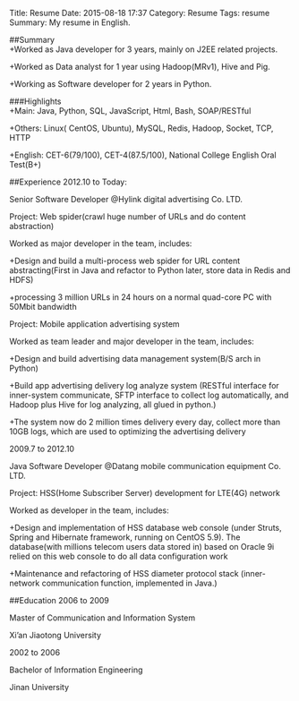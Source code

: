 Title: Resume
Date: 2015-08-18 17:37
Category: Resume
Tags: resume
Summary: My resume in English.

##Summary	   
+Worked as Java developer for 3 years, mainly on J2EE related projects.

+Worked as Data analyst for 1 year using Hadoop(MRv1), Hive and Pig.

+Working as Software developer for 2 years in Python. 
 
###Highlights	
+Main: Java, Python, SQL, JavaScript, Html, Bash, SOAP/RESTful

+Others: Linux( CentOS, Ubuntu), MySQL, Redis, Hadoop, Socket, TCP, HTTP

+English: CET-6(79/100), CET-4(87.5/100), National College English Oral Test(B+)
 
##Experience
2012.10 to Today:

Senior Software Developer @Hylink digital advertising  Co. LTD.

Project: Web spider(crawl huge number of URLs and do content abstraction)	
	   
Worked as major developer in the team, includes:

+Design and build a multi-process web spider for URL content abstracting(First in Java and refactor to Python later, store data in Redis and HDFS)

+processing 3 million URLs in 24 hours on a normal quad-core PC with 50Mbit bandwidth

Project: Mobile application advertising system

Worked as team leader and major developer in the team, includes:

+Design and build advertising data management system(B/S arch in Python)

+Build app advertising delivery log analyze system (RESTful interface for inner-system communicate, SFTP interface to collect log automatically, and Hadoop plus Hive for log analyzing, all glued in python.)

+The system now do 2 million times delivery every day, collect more than 10GB logs, which are used to optimizing the advertising delivery

2009.7 to 2012.10 	   

Java Software Developer @Datang mobile communication equipment Co. LTD.

Project: HSS(Home Subscriber Server) development for LTE(4G) network

Worked as developer in the team, includes:

+Design and implementation of HSS database web console (under Struts, Spring and Hibernate framework, running on CentOS 5.9). The database(with millions telecom users data stored in) based on Oracle 9i relied on this web console to do all data configuration work

+Maintenance and refactoring of HSS diameter protocol stack (inner-network communication function, implemented in Java.)
 
##Education	
2006 to 2009

Master of Communication and Information System

Xi’an Jiaotong University

2002 to 2006

Bachelor of  Information Engineering

Jinan University
